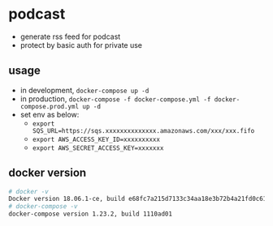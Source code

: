 # podcast
- generate rss feed for podcast
- protect by basic auth for private use

## usage
- in development, `docker-compose up -d`
- in production, `docker-compose -f docker-compose.yml -f docker-compose.prod.yml up -d`
- set env as below:
    - `export SQS_URL=https://sqs.xxxxxxxxxxxxxx.amazonaws.com/xxx/xxx.fifo`
    - `export AWS_ACCESS_KEY_ID=xxxxxxxxxx`
    - `export AWS_SECRET_ACCESS_KEY=xxxxxxx`

## docker version

```bash
# docker -v
Docker version 18.06.1-ce, build e68fc7a215d7133c34aa18e3b72b4a21fd0c6136
# docker-compose -v
docker-compose version 1.23.2, build 1110ad01
```
